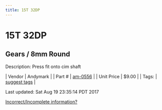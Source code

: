 ```yaml
---
title: 15T 32DP
---
```


# 15T 32DP
## Gears / 8mm Round
Description: 	Press fit onto cim shaft 

| Vendor | Andymark | 
| Part # | [am-0556](http://www.andymark.com/product-p/am-0556.htm) | 
| Unit Price | $9.00 | 
| Tags: | [suggest tags](https://docs.google.com/forms/d/e/1FAIpQLSeWyY8v3RgOty-MyWmh9U0iivNYN_molChYyS-0U-o-kOAv_g/viewform) | 

Last updated: Sat Aug 19 23:35:14 PDT 2017

 [Incorrect/Incomplete information?](https://docs.google.com/forms/d/e/1FAIpQLSeWyY8v3RgOty-MyWmh9U0iivNYN_molChYyS-0U-o-kOAv_g/viewform)